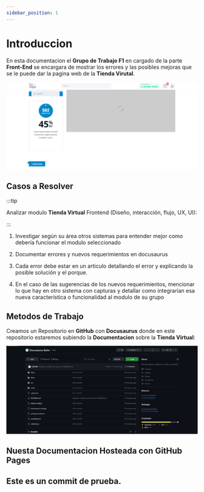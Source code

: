 ```yaml
---
sidebar_position: 1
---
```


# Introduccion

En esta documentacion el **Grupo de Trabajo F1** en cargado de la parte **Front-End** se encargara de mostrar los errores y las posibles mejoras que se le puede dar la pagina web de la **Tienda Virutal**.

![Tienda Virtual](/img/tienda.png)

## Casos a Resolver 

:::tip

Analizar modulo **Tienda Virtual** Frontend (Diseño, interacción, flujo, UX, UI):

:::

1. Investigar según su área otros sistemas para entender mejor como debería funcionar el modulo seleccionado

2. Documentar errores y nuevos requerimientos en docusaurus

3. Cada error debe estar en un articulo detallando el error y explicando la posible solución y el porque.

4. En el caso de las sugerencias de los nuevos requerimientos, mencionar lo que hay en otro sistema con capturas y detallar como integrarían esa nueva característica o funcionalidad al modulo de su grupo

## Metodos de Trabajo

Creamos un Repositorio en **GitHub** con **Docusaurus** donde en este repositorio estaremos subiendo la **Documentacion** sobre la **Tienda Virtual**:

![Repositorio](/img/githubdocu.jpeg)

## Nuesta Documentacion Hosteada con GitHub Pages

## Este es un commit de prueba.


